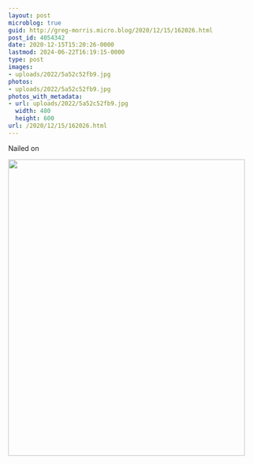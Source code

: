 ```yaml
---
layout: post
microblog: true
guid: http://greg-morris.micro.blog/2020/12/15/162026.html
post_id: 4054342
date: 2020-12-15T15:20:26-0000
lastmod: 2024-06-22T16:19:15-0000
type: post
images:
- uploads/2022/5a52c52fb9.jpg
photos:
- uploads/2022/5a52c52fb9.jpg
photos_with_metadata:
- url: uploads/2022/5a52c52fb9.jpg
  width: 480
  height: 600
url: /2020/12/15/162026.html
---
```

Nailed on

<img src="uploads/2022/5a52c52fb9.jpg" width="480" height="600" alt="">
